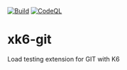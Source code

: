 [![Build](https://github.com/skibum55/xk6-git/actions/workflows/build.yml/badge.svg)](https://github.com/skibum55/xk6-git/actions/workflows/build.yml)
[![CodeQL](https://github.com/skibum55/xk6-git/actions/workflows/codeql.yml/badge.svg)](https://github.com/skibum55/xk6-git/actions/workflows/codeql.yml)

# xk6-git
Load testing extension for GIT with K6
